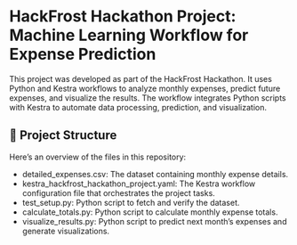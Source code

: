 # HackFrost Hackathon Project: Machine Learning Workflow for Expense Prediction
This project was developed as part of the HackFrost Hackathon. It uses Python and Kestra workflows to analyze monthly expenses, predict future expenses, and visualize the results. The workflow integrates Python scripts with Kestra to automate data processing, prediction, and visualization.

## 📂 Project Structure
Here’s an overview of the files in this repository:

- detailed_expenses.csv: The dataset containing monthly expense details.
- kestra_hackfrost_hackathon_project.yaml: The Kestra workflow configuration file that orchestrates the project tasks.
- test_setup.py: Python script to fetch and verify the dataset.
- calculate_totals.py: Python script to calculate monthly expense totals.
- visualize_results.py: Python script to predict next month’s expenses and generate visualizations.
